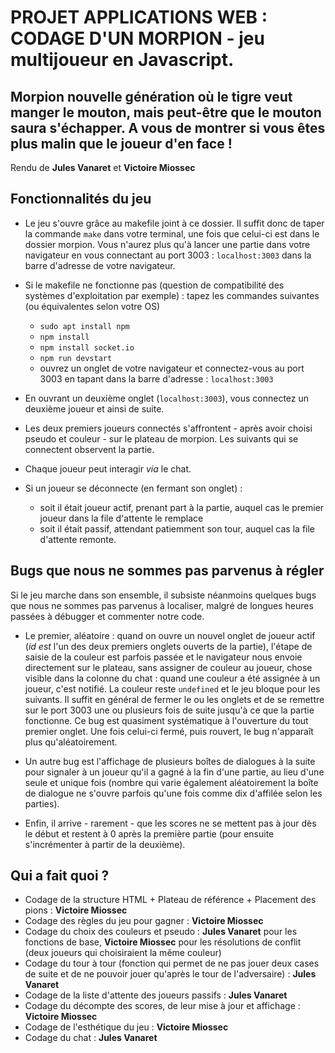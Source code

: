 # PROJET APPLICATIONS WEB : CODAGE D'UN MORPION - jeu multijoueur en Javascript.

## Morpion nouvelle génération où le tigre veut manger le mouton, mais peut-être que le mouton saura s'échapper. A vous de montrer si vous êtes plus malin que le joueur d'en face !
Rendu de **Jules Vanaret** et **Victoire Miossec**

## Fonctionnalités du jeu
- Le jeu s'ouvre grâce au makefile joint à ce dossier. Il suffit donc de taper la commande `make` dans votre terminal, une fois que celui-ci est dans le dossier morpion. Vous n'aurez plus qu'à lancer une partie dans votre navigateur en vous connectant au port 3003 : `localhost:3003` dans la barre d'adresse de votre navigateur.

- Si le makefile ne fonctionne pas (question de compatibilité des systèmes d'exploitation par exemple) : tapez les commandes suivantes (ou équivalentes selon votre OS)
  - `sudo apt install npm`
  - `npm install`
  - `npm install socket.io`
  - `npm run devstart`
  - ouvrez un onglet de votre navigateur et connectez-vous au port 3003 en tapant dans la barre d'adresse : `localhost:3003`

- En ouvrant un deuxième onglet (`localhost:3003`), vous connectez un deuxième joueur et ainsi de suite.

- Les deux premiers joueurs connectés s'affrontent - après avoir choisi pseudo et couleur - sur le plateau de morpion. Les suivants qui se connectent observent la partie.

- Chaque joueur peut interagir *via* le chat.

- Si un joueur se déconnecte (en fermant son onglet) :
  - soit il était joueur actif, prenant part à la partie, auquel cas le premier joueur dans la file d'attente le remplace
  - soit il était passif, attendant patiemment son tour, auquel cas la file d'attente remonte.

## Bugs que nous ne sommes pas parvenus à régler
Si le jeu marche dans son ensemble, il subsiste néanmoins quelques bugs que nous ne sommes pas parvenus à localiser, malgré de longues heures passées à débugger et commenter notre code.

- Le premier, aléatoire : quand on ouvre un nouvel onglet de joueur actif (*id est* l'un des deux premiers onglets ouverts de la partie), l'étape de saisie de la couleur est parfois passée et le navigateur nous envoie directement sur le plateau, sans assigner de couleur au joueur, chose visible dans la colonne du chat : quand une couleur a été assignée à un joueur, c'est notifié. La couleur reste `undefined` et le jeu bloque pour les suivants.
Il suffit en général de fermer le ou les onglets et de se remettre sur le port 3003 une ou plusieurs fois de suite jusqu'à ce que la partie fonctionne. Ce bug est quasiment systématique à l'ouverture du tout premier onglet. Une fois celui-ci fermé, puis rouvert, le bug n'apparaît plus qu'aléatoirement.

- Un autre bug est l'affichage de plusieurs boîtes de dialogues à la suite pour signaler à un joueur qu'il a gagné à la fin d'une partie, au lieu d'une seule et unique fois (nombre qui varie également aléatoirement la boîte de dialogue ne s'ouvre parfois qu'une fois comme dix d'affilée selon les parties).

- Enfin, il arrive - rarement - que les scores ne se mettent pas à jour dès le début et restent à 0 après la première partie (pour ensuite s'incrémenter à partir de la deuxième).

## Qui a fait quoi ?
- Codage de la structure HTML + Plateau de référence + Placement des pions : **Victoire Miossec**
- Codage des règles du jeu pour gagner : **Victoire Miossec**
- Codage du choix des couleurs et pseudo : **Jules Vanaret** pour les fonctions de base, **Victoire Miossec** pour les résolutions de conflit (deux joueurs qui choisiraient la même couleur)
- Codage du tour à tour (fonction qui permet de ne pas jouer deux cases de suite et de ne pouvoir jouer qu'après le tour de l'adversaire) : **Jules Vanaret**
- Codage de la liste d'attente des joueurs passifs : **Jules Vanaret**
- Codage du décompte des scores, de leur mise à jour et affichage : **Victoire Miossec**
- Codage de l'esthétique du jeu : **Victoire Miossec**
- Codage du chat : **Jules Vanaret**
